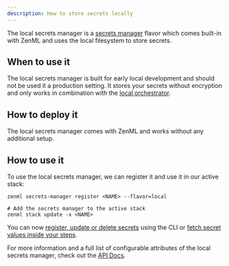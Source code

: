 ```yaml
---
description: How to store secrets locally
---
```


The local secrets manager is a [secrets manager](./secrets-managers.md) flavor 
which comes built-in with ZenML and uses the local filesystem to store secrets.

## When to use it

The local secrets manager is built for early local development and should not 
be used it a production setting. It stores your secrets without encryption and 
only works in combination with the [local orchestrator](../orchestrators/local.md).

## How to deploy it

The local secrets manager comes with ZenML and works without any additional 
setup.

## How to use it

To use the local secrets manager, we can register it and use it in our active 
stack:
```shell
zenml secrets-manager register <NAME> --flavor=local 

# Add the secrets manager to the active stack
zenml stack update -x <NAME>
```

You can now [register, update or delete secrets](./secrets-managers.md#in-the-cli) 
using the CLI or [fetch secret values inside your steps](./secrets-managers.md#in-a-zenml-step).

For more information and a full list of configurable attributes of the local 
secrets manager, check out the [API Docs](https://apidocs.zenml.io/latest/api_docs/secrets_managers/#zenml.secrets_managers.local.local_secrets_manager.LocalSecretsManager).
